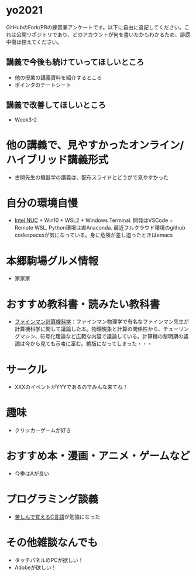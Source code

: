 # yo2021

GitHubのFork/PRの練習兼アンケートです。以下に自由に追記してください。これは公開リポジトリであり、どのアカウントが何を書いたかもわかるため、誹謗中傷は控えてください。

## 講義で今後も続けていってほしいところ
- 他の授業の講義資料を紹介するところ
- ポインタのチートシート

## 講義で改善してほしいところ
- Week3-2

# 他の講義で、見やすかったオンライン/ハイブリッド講義形式
- 古関先生の機器学の講義は、配布スライドとどうがで見やすかった

# 自分の環境自慢
- [Intel NUC](https://www.intel.co.jp/content/www/jp/ja/products/details/nuc.html) + Win10 + WSL2 + Windows Terminal. 開発はVSCode + Remote WSL. Python環境は直Anaconda. 最近フルクラウド環境のgithub codespacesが気になっている。身に危険が差し迫ったときはemacs

# 本郷駒場グルメ情報
- 家家家

# おすすめ教科書・読みたい教科書
- [ファインマン計算機科学](https://www.amazon.co.jp/%E3%83%95%E3%82%A1%E3%82%A4%E3%83%B3%E3%83%9E%E3%83%B3%E8%A8%88%E7%AE%97%E6%A9%9F%E7%A7%91%E5%AD%A6-%E5%8E%9F-%E5%BA%B7%E5%A4%AB/dp/4000059416)：ファインマン物理学で有名なファインマン先生が計算機科学に関して議論した本。物理現象と計算の関係性から、チューリングマシン、符号化理論など広範な内容で議論している。計算機の黎明期の議論は今から見ても示唆に富む。絶版になってしまった・・・

# サークル
- XXXのイベントがYYYであるのでみんな来てね！

# 趣味
- クリッカーゲームが好き

# おすすめ本・漫画・アニメ・ゲームなど
- 今季はAが良い

# プログラミング談義
- [苦しんで覚えるC言語](https://9cguide.appspot.com/)が勉強になった

# その他雑談なんでも
- タッチパネルのPCが欲しい！
- Adobeが欲しい！